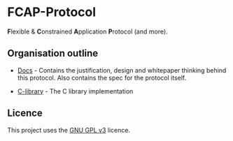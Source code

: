 # FCAP-Protocol
**F**lexible & **C**onstrained **A**pplication **P**rotocol (and more).

## Organisation outline

* [Docs](https://github.com/fcap-protocol/docs) - Contains the justification, design and whitepaper thinking behind this protocol. Also contains the spec for the protocol itself.

* [C-library](https://github.com/fcap-protocol/) - The C library implementation

## Licence 
This project uses the [GNU GPL v3](https://www.gnu.org/licenses/gpl-3.0.en.html) licence.
